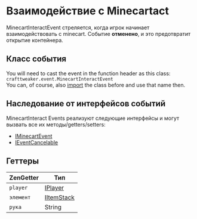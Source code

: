# Взаимодействие с Minecartact

MinecartInteractEvent стреляется, когда игрок начинает взаимодействовать с minecart. Событие **отменено**, и это предотвратит открытие контейнера.

## Класс события
You will need to cast the event in the function header as this class:  
`crafttweaker.event.MinecartInteractEvent`  
You can, of course, also [import](/AdvancedFunctions/Import/) the class before and use that name then.

## Наследование от интерфейсов событий
MinecartInteract Events реализуют следующие интерфейсы и могут вызвать все их методы/getters/setters:

- [IMinecartEvent](/Vanilla/Events/Events/IMinecartEvent/)
- [IEventCancelable](/Vanilla/Events/Events/IEventCancelable/)


## Геттеры

| ZenGetter | Тип                                      |
| --------- | ---------------------------------------- |
| `player`  | [IPlayer](/Vanilla/Players/IPlayer/)     |
| `элемент` | [IItemStack](/Vanilla/Items/IItemStack/) |
| `рука`    | String                                   |
